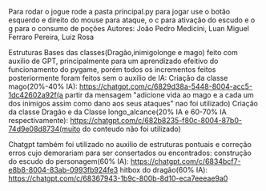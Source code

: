 Para rodar o jogue rode a pasta principal.py
para jogar use o botão esquerdo e direito do mouse para ataque, o c para ativação do escudo e o g para o consumo de poções
Autores: João Pedro Medicini, Luan Miguel Ferraro Pereira, Luiz Rosa


Estruturas Bases das classes(Dragão,inimigolonge e mago) feito com auxilio de GPT, principalmente para um aprendizado efeitivo do funcionamento do pygame, porém todos os incrementos feitos posteriormente foram feitos sem o auxilio de IA:
Criação da classe mago(20%-40% IA): https://chatgpt.com/c/6829d38a-5448-8004-acc5-1dc42602a92f(a partir da mensagem "adicione vida ao mago e a cada um dos inimigos assim como dano aos seus ataques" nao foi utilizado)
Criação da classe Dragão e da Classe longo_alcance(20% IA e 60-70% IA respectivamente): https://chatgpt.com/c/682b8235-f80c-8004-87b0-74d9e08d8734(muito do conteudo não foi utilizado)

Chatgpt também foi utilizado no auxilio de estruturas pontuais e correção erros cujo demorariam para ser consertados ou encontrados:
construção do escudo do personagem(60% IA): https://chatgpt.com/c/6834bcf7-e8b8-8004-83ab-0993fb924fe3
hitbox do dragão(60% IA): https://chatgpt.com/c/68367943-1b9c-800b-8d10-eca7eeeae9a0


